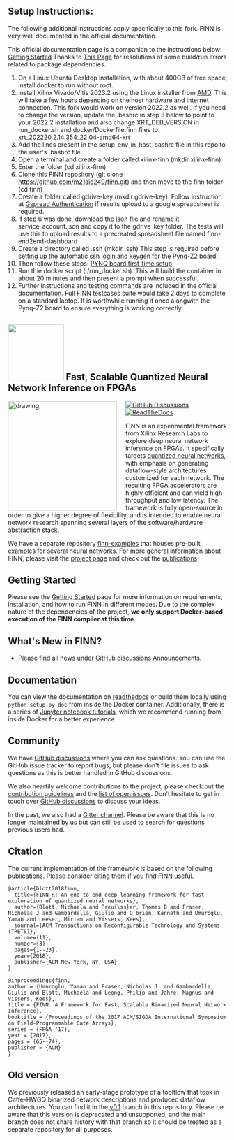 ## Setup Instructions:

The following additional instructions apply specifically to this fork. FINN is very well documented in the official documentation. 

This official documentation page is a companion to the instructions below: [Getting Started](https://finn.readthedocs.io/en/latest/getting_started.html)
Thanks to [This Page](https://www.daiphys.com/portal/fpga/xilinx/tools/finn.html) for resolutions of some build/run errors related to package dependencies.

1. On a Linux Ubuntu Desktop installation, with about 400GB of free space, install docker to run without root.
2. Install Xilinx Vivado/Vitis 2023.2 using the Linux installer from [AMD](https://www.xilinx.com/support/download/index.html/content/xilinx/en/downloadNav/vivado-design-tools/2023-2.html). This will take a few hours depending on the host hardware and internet connection. This fork would work on version 2022.2 as well. If you need to change the version, update the .bashrc in step 3 below to point to your 2022.2 installation and also change XRT_DEB_VERSION in run_docker.sh and docker/Dockerfile.finn files to xrt_202220.2.14.354_22.04-amd64-xrt
3. Add the lines present in the setup_env_in_host_bashrc file  in this repo to the user's .bashrc file
4. Open a terminal and create a folder called xilinx-finn (mkdir xilinx-finn)
5. Enter the folder (cd xilinx-finn)
6. Clone this FINN repository (git clone https://github.com/m21aie249/finn.git) and then move to the finn folder (cd finn)
7. Create a folder called gdrive-key (mkdir gdrive-key). Follow instruction at [Gspread Authentication](https://docs.gspread.org/en/latest/oauth2.html) if results upload to a google spreadsheet is required.
8. If step 6 was done, download the json file and rename it service_account.json and copy it to the gdrive_key folder. The tests will use this to upload results to a precreated spreadsheet file named finn-end2end-dashboard
9. Create a directory called .ssh (mkdir .ssh) This step is required before setting up the automatic ssh login and keygen for the Pynq-Z2 board.
10. Then follow these steps: [PYNQ board first-time setup](https://finn.readthedocs.io/en/latest/getting_started.html#pynq-board-first-time-setup)
11. Run thie docker script (./run_docker.sh). This will build the container in about 20 minutes and then present a prompt when successful. 
12. Further instructions and testing commands are included in the official documentation. Full FINN testcases suite would take 2 days to complete on a standard laptop. It is worthwhile running it once alongwith the Pynq-Z2 board to ensure everything is working correctly.


## <img src=https://raw.githubusercontent.com/Xilinx/finn/github-pages/docs/img/finn-logo.png width=128/> Fast, Scalable Quantized Neural Network Inference on FPGAs



<img align="left" src="https://raw.githubusercontent.com/Xilinx/finn/github-pages/docs/img/finn-stack.png" alt="drawing" style="margin-right: 20px" width="250"/>

[![GitHub Discussions](https://img.shields.io/badge/discussions-join-green)](https://github.com/Xilinx/finn/discussions)
[![ReadTheDocs](https://readthedocs.org/projects/finn/badge/?version=latest&style=plastic)](http://finn.readthedocs.io/)

FINN is an experimental framework from Xilinx Research Labs to explore deep neural network
inference on FPGAs.
It specifically targets <a href="https://github.com/maltanar/qnn-inference-examples" target="_blank">quantized neural
networks</a>, with emphasis on
generating dataflow-style architectures customized for each network.
The resulting FPGA accelerators are highly efficient and can yield high throughput and low latency.
The framework is fully open-source in order to give a higher degree of flexibility, and is intended to enable neural network research spanning several layers of the software/hardware abstraction stack.

We have a separate repository [finn-examples](https://github.com/Xilinx/finn-examples) that houses pre-built examples for several neural networks.
For more general information about FINN, please visit the [project page](https://xilinx.github.io/finn/) and check out the [publications](https://xilinx.github.io/finn/publications).

## Getting Started

Please see the [Getting Started](https://finn.readthedocs.io/en/latest/getting_started.html) page for more information on requirements, installation, and how to run FINN in different modes. Due to the complex nature of the dependencies of the project, **we only support Docker-based execution of the FINN compiler at this time**.

## What's New in FINN?

* Please find all news under [GitHub discussions Announcements](https://github.com/Xilinx/finn/discussions/categories/announcements).

## Documentation

You can view the documentation on [readthedocs](https://finn.readthedocs.io) or build them locally using `python setup.py doc` from inside the Docker container. Additionally, there is a series of [Jupyter notebook tutorials](https://github.com/Xilinx/finn/tree/main/notebooks), which we recommend running from inside Docker for a better experience.

## Community

We have [GitHub discussions](https://github.com/Xilinx/finn/discussions) where you can ask questions. You can use the GitHub issue tracker to report bugs, but please don't file issues to ask questions as this is better handled in GitHub discussions.

We also heartily welcome contributions to the project, please check out the [contribution guidelines](CONTRIBUTING.md) and the [list of open issues](https://github.com/Xilinx/finn/issues). Don't hesitate to get in touch over [GitHub discussions](https://github.com/Xilinx/finn/discussions) to discuss your ideas.

In the past, we also had a [Gitter channel](https://gitter.im/xilinx-finn/community). Please be aware that this is no longer maintained by us but can still be used to search for questions previous users had.


## Citation

The current implementation of the framework is based on the following publications. Please consider citing them if you find FINN useful.

    @article{blott2018finn,
      title={FINN-R: An end-to-end deep-learning framework for fast exploration of quantized neural networks},
      author={Blott, Michaela and Preu{\ss}er, Thomas B and Fraser, Nicholas J and Gambardella, Giulio and O’brien, Kenneth and Umuroglu, Yaman and Leeser, Miriam and Vissers, Kees},
      journal={ACM Transactions on Reconfigurable Technology and Systems (TRETS)},
      volume={11},
      number={3},
      pages={1--23},
      year={2018},
      publisher={ACM New York, NY, USA}
    }

    @inproceedings{finn,
    author = {Umuroglu, Yaman and Fraser, Nicholas J. and Gambardella, Giulio and Blott, Michaela and Leong, Philip and Jahre, Magnus and Vissers, Kees},
    title = {FINN: A Framework for Fast, Scalable Binarized Neural Network Inference},
    booktitle = {Proceedings of the 2017 ACM/SIGDA International Symposium on Field-Programmable Gate Arrays},
    series = {FPGA '17},
    year = {2017},
    pages = {65--74},
    publisher = {ACM}
    }

## Old version

We previously released an early-stage prototype of a toolflow that took in Caffe-HWGQ binarized network descriptions and produced dataflow architectures. You can find it in the [v0.1](https://github.com/Xilinx/finn/tree/v0.1) branch in this repository.
Please be aware that this version is deprecated and unsupported, and the main branch does not share history with that branch so it should be treated as a separate repository for all purposes.
